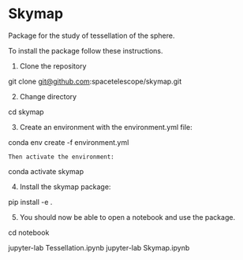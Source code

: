 # Skymap

Package for the study of tessellation of the sphere.

To install the package follow these instructions.

1. Clone the repository

git clone git@github.com:spacetelescope/skymap.git

2. Change directory

cd skymap

3. Create an environment with the environment.yml file:

conda env create -f environment.yml

    Then activate the environment:

conda activate skymap

4. Install the skymap package:

pip install -e .

5. You should now be able to open a notebook and use the package.

cd notebook

jupyter-lab Tessellation.ipynb
jupyter-lab Skymap.ipynb

